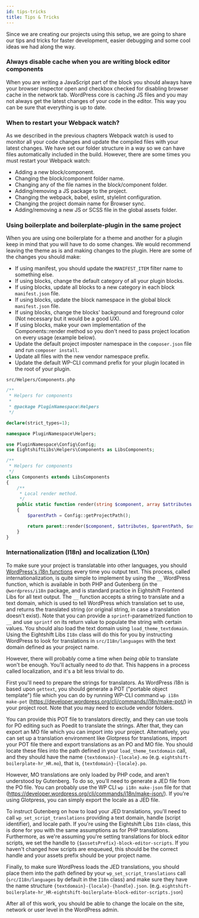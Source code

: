 ```yaml
---
id: tips-tricks
title: Tips & Tricks
---
```


Since we are creating our projects using this setup, we are going to share our tips and tricks for faster development, easier debugging and some cool ideas we had along the way.

### Always disable cache when you are writing block editor components

When you are writing a JavaScript part of the block you should always have your browser inspector open and checkbox checked for disabling browser cache in the network tab. WordPress core is caching JS files and you may not always get the latest changes of your code in the editor. This way you can be sure that everything is up to date.

### When to restart your Webpack watch?

As we described in the previous chapters Webpack watch is used to monitor all your code changes and update the compiled files with your latest changes. We have set our folder structure in a way so we can have files automatically included in the build. However, there are some times you must restart your Webpack watch:

* Adding a new block/component.
* Changing the block/component folder name.
* Changing any of the file names in the block/component folder.
* Adding/removing a JS package to the project.
* Changing the webpack, babel, eslint, stylelint configuration.
* Changing the project domain name for Browser sync.
* Adding/removing a new JS or SCSS file in the global assets folder.

### Using boilerplate and boilerplate-plugin in the same project

When you are using one boilerplate for a theme and another for a plugin keep in mind that you will have to do some changes. We would recommend leaving the theme as is and making changes to the plugin. Here are some of the changes you should make:

* If using manifest, you should update the `MANIFEST_ITEM` filter name to something else.
* If using blocks, change the default category of all your plugin blocks.
* If using blocks, update all blocks to a new category in each block `manifest.json` file.
* If using blocks, update the block namespace in the global block `manifest.json` file.
* If using blocks, change the blocks' background and foreground color (Not necessary but it would be a good UX).
* If using blocks, make your own implementation of the Components::render method so you don't need to pass project location on every usage (example below).
* Update the default project imposter namespace in the `composer.json` file and run `composer install`.
* Update all files with the new vendor namespace prefix.
* Update the default WP-CLI command prefix for your plugin located in the root of your plugin.

`src/Helpers/Components.php`

```php
/**
 * Helpers for components
 *
 * @package PluginNamespace\Helpers
 */

declare(strict_types=1);

namespace PluginNamespace\Helpers;

use PluginNamespace\Config\Config;
use EightshiftLibs\Helpers\Components as LibsComponents;

/**
 * Helpers for components
 */
class Components extends LibsComponents
{
	/**
	 * Local render method.
	 */
	public static function render(string $component, array $attributes = [], string $parentPath = '', bool $useComponentDefaults = false): string
	{
		$parentPath = Config::getProjectPath();

		return parent::render($component, $attributes, $parentPath, $useComponentDefaults);
	}
}
```

### Internationalization (I18n) and localization (L10n)

To make sure your project is translatable into other languages, you should [WordPress's i18n functions](https://codex.wordpress.org/I18n_for_WordPress_Developers) every time you output text. This process, called internationalization, is quite simple to implement by using the `__` WordPress function, which is available in both PHP and Gutenberg (in the `@wordpress/i18n` package, and is standard practice in Eightshift Frontend Libs for all text output. The `__` function accepts a string to translate and a text domain, which is used to tell WordPress which translation set to use, and returns the translated string (or original string, in case a translation doesn't exist). Note that you can provide a `sprintf`-parametrized function to `__` and use `sprintf` on its return value to populate the string with certain values. You should also load the text domain using `load_theme_textdomain`. Using the Eightshift Libs `I18n` class will do this for you by instructing WordPress to look for translations in `src/I18n/languages` with the text domain defined as your project name.

However, there will probably come a time when _being able_ to translate won't be enough. You'll actually need to _do_ that. This happens in a process called localization, and it's a bit less trivial to do.

First you'll need to prepare the strings for translators. As WordPress i18n is based upon `gettext`, you should generate a POT ("portable object template") file which you can do by running WP-CLI command `wp i18n make-pot` (https://developer.wordpress.org/cli/commands/i18n/make-pot/) in your project root. Note that you may need to exclude vendor folders.

You can provide this POT file to translators directly, and they can use tools for PO editing such as Poedit to translate the strings. After that, they can export an MO file which you can import into your project. Alternatively, you can set up a translation environment like Glotpress for translations, import your POT file there and export translations as an PO and MO file. You should locate these files into the path defined in your `load_theme_textdomain` call, and they should have the name `{textdomain}-{locale}.mo` (e.g. `eightshift-boilerplate-hr_HR.mo`), that is, `{textdomain}-{locale}.po`.

However, MO translations are only loaded by PHP code, and aren't understood by Gutenberg. To do so, you'll need to generate a JED file from the PO file. You can probably use the WP CLI `wp i18n make-json` file for that (https://developer.wordpress.org/cli/commands/i18n/make-json/). If you're using Glotpress, you can simply export the locale as a JED file.

To instruct Gutenberg on how to load your JED translations, you'll need to call `wp_set_script_translations` providing a text domain, handle (script identifier), and locale path. If you're using the Eightshift Libs `I18n` class, this is done for you with the same assumptions as for PHP translations. Furthermore, as we're assuming you're setting translations for block editor scripts, we set the handle to `{$assetsPrefix}-block-editor-scripts`. If you haven't changed how scripts are enqueued, this should be the correct handle and your assets prefix should be your project name.

Finally, to make sure WordPress loads the JED translations, you should place them into the path defined by your `wp_set_script_translations` call (`src/I18n/languages` by default in the `I18n` class) and make sure they have the name structure `{textdomain}-{locale}-{handle}.json`. (e.g. `eightshift-boilerplate-hr_HR-eightshift-boilerplate-block-editor-scripts.json`)

After all of this work, you should be able to change the locale on the site, network or user level in the WordPress admin.

